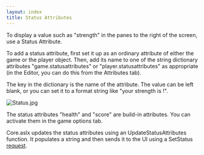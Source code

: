 ```yaml
---
layout: index
title: Status Attributes
---
```


To display a value such as "strength" in the panes to the right of the screen, use a Status Attribute.

To add a status attribute, first set it up as an ordinary attribute of either the game or the player object. Then, add its name to one of the string dictionary attributes "game.statusattributes" or "player.statusattributes" as appropriate (in the Editor, you can do this from the Attributes tab).

The key in the dictionary is the name of the attribute. The value can be left blank, or you can set it to a format string like "your strength is !".

![](images/Status.jpg "Status.jpg")

The status attributes "health" and "score" are build-in attributes. You can activate them in the game options tab.

Core.aslx updates the status attributes using an UpdateStatusAttributes function. It populates a string and then sends it to the UI using a SetStatus [request](scripts/request.html).
